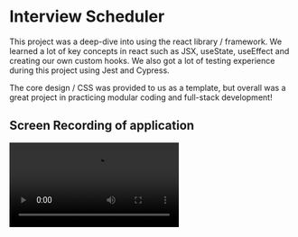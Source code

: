 # Interview Scheduler

This project was a deep-dive into using the react library / framework. We learned a lot of key concepts in react such as JSX,
useState, useEffect and creating our own custom hooks. We also got a lot of testing experience during this project using Jest and Cypress.

The core design / CSS was provided to us as a template, but overall was a great project in practicing modular coding and full-stack development!

## Screen Recording of application

!["Screen recording of application working"](https://github.com/Brad-Williams-Dev/scheduler/blob/master/docs/Untitled.mp4)
